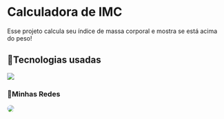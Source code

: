 # Calculadora de IMC
Esse projeto calcula seu índice de massa corporal e mostra se está acima do peso!


## 🔨Tecnologias usadas

![](https://skillicons.dev/icons?i=js,html,css)


 ### 🔔Minhas Redes

<a href="https://www.linkedin.com/in/igorsobral-dev/" target="_blank"><img src="https://img.shields.io/badge/-LinkedIn-%230077B5?style=for-the-badge&logo=linkedin&logoColor=white" style="border-radius: 20px" target="_blank"></a>
